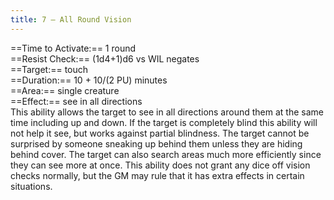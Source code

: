 ```yaml
---
title: 7 – All Round Vision
---
```

==Time to Activate:== 1 round  
==Resist Check:== (1d4+1)d6 vs WIL negates  
==Target:== touch  
==Duration:== 10 + 10/(2 PU) minutes  
==Area:== single creature  
==Effect:== see in all directions  
This ability allows the target to see in all directions around them at the same time including up and down. If the target is completely blind this ability will not help it see, but works against partial blindness. The target cannot be surprised by someone sneaking up behind them unless they are hiding behind cover. The target can also search areas much more efficiently since they can see more at once. This ability does not grant any dice off vision checks normally, but the GM may rule that it has extra effects in certain situations.  
